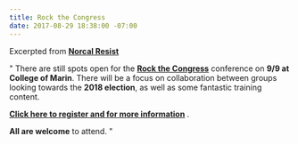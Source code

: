 ```yaml
---
title: Rock the Congress
date: 2017-08-29 18:38:00 -07:00
---
```


Excerpted from [**Norcal Resist**](https://www.facebook.com/NorCalResist/) 

"  There are still spots open for the **[Rock the Congress](https://www.eventbrite.com/e/rock-the-congress-uniting-progressives-to-win-in-2018-tickets-36649027227)** conference on **9/9 at College of Marin**. There will be a focus on collaboration between groups looking towards the **2018 election**, as well as some fantastic training content.

[**Click here to register and for more information**](https://www.eventbrite.com/e/rock-the-congress-uniting-progressives-to-win-in-2018-tickets-36649027227) .

**All are welcome** to attend.  "


